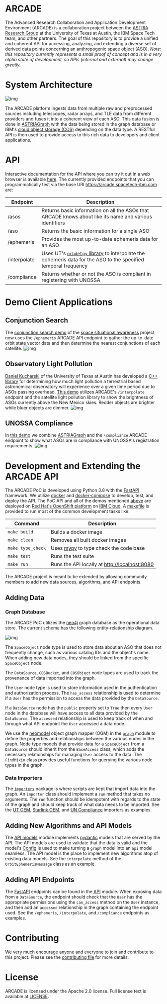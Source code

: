 # ARCADE

The Advanced Research Collaboration and Application Development Environment (ARCADE) is a collaboration project between the [ASTRIA Research Group](https://sites.utexas.edu/moriba/) at the University of Texas at Austin, the IBM Space Tech team, and other partners. The goal of this repository is to provide a unified and coherent API for accessing, analyzing, and extending a diverse set of derived data points concerning an anthropogenic space object (ASO). *Note: this repository currently represents a small proof of concept and is in a very alpha state of development, so APIs (internal and external) may change greatly.*


# System Architecture

![img](docs/arcade_arch.png)

The ARCADE platform ingests data from multiple raw and preprocessed sources including telescopes, radar arrays, and TLE data from different providers and fuses it into a coherent view of each ASO. This data fusion is done in [ASTRIAGraph](https://sites.utexas.edu/moriba/astriagraph/) with the data being stored in the graph database or IBM's [cloud object storage (COS)](https://www.ibm.com/products/cloud-object-storage) depending on the data type. A RESTful API is then used to provide access to this rich data to developers and client applications.


# API

Interactive documentation for the API where you can try it out in a web browser is available [here](https://arcade.spacetech-ibm.com/docs). The currently provided endpoints that you can programmatically test via the base URI <https://arcade.spacetech-ibm.com> are:

| Endpoint     | Description                                                                                                                                             |
|------------ |------------------------------------------------------------------------------------------------------------------------------------------------------- |
| /asos        | Returns basic information on all the ASOs that ARCADE knows about like its name and various identifiers                                                 |
| /aso         | Returns the basic information for a single ASO                                                                                                          |
| /ephemeris   | Provides the most up-to-date ephemeris data for an ASO                                                                                                  |
| /interpolate | Uses UT's [`orbdetpy` library](https://github.com/ut-astria/orbdetpy) to interpolate the ephemeris data for the ASO to the specified temporal frequency |
| /compliance  | Returns whether or not the ASO is compliant in registering with UNOSSA                                                                                  |


<a id="orga121535"></a>

# Demo Client Applications


## Conjunction Search

The [conjunction search demo](https://spaceorbits.net) of the [space situational awareness](https://github.com/ibm/spacetech-ssa) project now uses the `/ephemeris` ARCADE API endpoint to gather the up-to-date orbit state vector data and then determine the nearest conjunctions of each satellite. ![img](docs/conj.png)


## Observatory Light Pollution

[Daniel Kucharski](https://www.oden.utexas.edu/people/1610/) of the University of Texas at Austin has developed a [C++ library](https://github.com/danielkucharski/SatLightPollution) for determining how much light pollution a terrestrial based astronomical observatory will experience over a given time period due to ASOs passing overhead. [This demo](https://slp.spacetech-ibm.com) utilizes ARCADE's `/interpolate` endpoint and the satellite light pollution library to show the brightness of ASOs currently above the New Mexico skies. Redder objects are brighter while bluer objects are dimmer. ![img](docs/slp.png)


## UNOSSA Compliance

In [this demo](https://astriagraph.spacetech-ibm.com) we combine [ASTRIAGraph](http://astria.tacc.utexas.edu/AstriaGraph/) and the `\compliance` ARCADE endpoint to show what ASOs are in compliance with UNOSSA's registration requirements. ![img](docs/astriagraph.png)


# Development and Extending the ARCADE API

The ARCADE PoC is developed using Python 3.8 with the [FastAPI](https://fastapi.tiangolo.com) framework. We utilize [docker](https://www.docker.com) and [docker-compose](https://docs.docker.com/compose/) to develop, test, and deploy the API. The PoC API and all of the demos mentioned [above](#orga121535) are deployed on [Red Hat's OpenShift platform](https://www.openshift.com) on [IBM Cloud](https://www.ibm.com/cloud). A [makefile](Makefile) is provided to run most of the common development tasks like:

| Command           | Description                                                                     |
|----------------- |------------------------------------------------------------------------------- |
| `make build`      | Builds a docker image                                                           |
| `make clean`      | Removes all built docker images                                                 |
| `make type_check` | Uses [mypy](https://mypy.readthedocs.io/en/stable/) to type check the code base |
| `make test`       | Runs the test suite                                                             |
| `make run`        | Runs the API locally at <http://localhost:8080>                                 |

The ARCADE project is meant to be extended by allowing community members to add new data sources, algorithms, and API endpoints.


## Adding Data


### Graph Database

The ARCADE PoC utilizes the [neo4j](https://neo4j.com) graph database as the operational data store. The current schema has the following entity-relationship diagram.

![img](docs/arcade_graph2.png)

The `SpaceObject` node type is used to store data about an ASO that does not frequently change, such as various catalog IDs and the object's name. When adding new data nodes, they should be linked from the specific `SpaceObject` node.

The `DataSource`, `COSBucket`, and `COSObject` node types are used to track the provenance of data imported into the graph.

The `User` node type is used to store information used in the authentication and authorization process. The `has_access` relationship is used to determine if a `User` has the permission to access the data provided by the `DataSource`.

If a `DataSource` node has the `public` property set to `True` then every `User` node in the database will have access to all data provided by the `DataSource`. The `accessed` relationship is used to keep track of when and through what API endpoint the `User` accessed a data node.

We use the [neomodel](https://neomodel.readthedocs.io/en/latest/) object graph mapper (OGM) in the [`graph`](arcade/models/graph.py) module to define the properties and relationships between the various nodes in the graph. Node type models that provide data for a `SpaceObject` from a `DataSource` should inherit from the `BaseAccess` class, which adds the necessary relationships for managing `User` access to the data. The `FindMixin` class provides useful functions for querying the various node types in the graph.


### Data Importers

The [`importers`](arcade/importers/) package is where scripts are kept that import data into the graph. An `importer` class should implement a `run` method that takes no arguments. The `run` function should be idempotent with regards to the state of the graph and should keep track of what data needs to be imported. See the [UT OEM](arcade/importers/cos_oem/ut_oem.py), [Starlink OEM](arcade/importers/cos_oem/starlink_oem.py), and [UN Compliance](arcade/importers/un_compliance.py) importers as examples.


## Adding New Algorithms and API Models

The [API models](arcade/models/api.py) module implements [pydantic](https://pydantic-docs.helpmanual.io) models that are served by the API. The API models are used to validate that the data is valid and the model's [Config](https://pydantic-docs.helpmanual.io/usage/models/#orm-mode-aka-arbitrary-class-instances) is used to make turning a `graph` model into an `api` model seamless. The API model is the place to implement new algorithms atop of existing data models. See the `interpolate` method of the `OrbitEphemerisMessage` class as an example.


## Adding API Endpoints

The [FastAPI](https://fastapi.tiangolo.com) endpoints can be found in the [API](arcade/api.py) module. When exposing data from a `DataSource`, the endpoint should check that the `User` has the appropriate permissions using the `can_access` method on the `User` instance, and then add an `accessed` relationship in the graph containing the endpoint used. See the `/ephemeris`, `/interpolate`, and `/compliance` endpoints as examples.


# Contributing

We very much encourage anyone and everyone to join and contribute to this project. Please see the [contributing file](file:///Users/colin/projects/arcade/CONTRIBUTING.md) for more details.


# License

ARCADE is licensed under the Apache 2.0 license. Full license text is available at [LICENSE](file:///Users/colin/projects/arcade/LICENSE).
